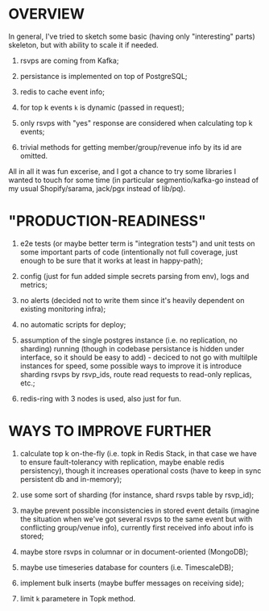 # OVERVIEW

In general, I've tried to sketch some basic (having only "interesting" parts) skeleton, but with ability to scale it if needed.

1. rsvps are coming from Kafka;

2. persistance is implemented on top of PostgreSQL;

3. redis to cache event info;

4. for top k events `k` is dynamic (passed in request);

5. only rsvps with "yes" response are considered when calculating top k events;

6. trivial methods for getting member/group/revenue info by its id are omitted.

All in all it was fun excerise, and I got a chance to try some libraries I wanted to touch for some time (in particular segmentio/kafka-go instead of my usual Shopify/sarama, jack/pgx instead of lib/pq).

# "PRODUCTION-READINESS"

1. e2e tests (or maybe better term is "integration tests") and unit tests on some important parts of code (intentionally not full coverage, just enough to be sure that it works at least in happy-path);

2. config (just for fun added simple secrets parsing from env), logs and metrics;

3. no alerts (decided not to write them since it's heavily dependent on existing monitoring infra);

4. no automatic scripts for deploy;

5. assumption of the single postgres instance (i.e. no replication, no sharding) running (though in codebase persistance is hidden under interface, so it should be easy to add) - deciced to not go with multilple instances for speed, some possible ways to improve it is introduce sharding rsvps by rsvp_ids, route read requests to read-only replicas, etc.;

6. redis-ring with 3 nodes is used, also just for fun.


# WAYS TO IMPROVE FURTHER

1. calculate top k on-the-fly (i.e. topk in Redis Stack, in that case we have to ensure fault-tolerancy with replication, maybe enable redis persistency), though it increases operational costs (have to keep in sync persistent db and in-memory);

2. use some sort of sharding (for instance, shard rsvps table by rsvp_id);

3. maybe prevent possible inconsistencies in stored event details (imagine the situation when we've got several rsvps to the same event but with conflicting group/venue info), currently first received info about info is stored;

4. maybe store rsvps in columnar or in document-oriented (MongoDB);

5. maybe use timeseries database for counters (i.e. TimescaleDB);

6. implement bulk inserts (maybe buffer messages on receiving side);

7. limit `k` parametere in Topk method.
